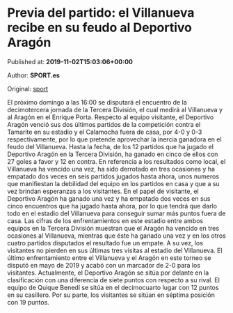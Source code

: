 
# Previa del partido: el Villanueva recibe en su feudo al Deportivo Aragón

Published at: **2019-11-02T15:03:06+00:00**

Author: **SPORT.es**

Original: [sport](https://www.sport.es/es/noticias/tercera-division/previa-del-partido-el-villanueva-recibe-en-su-feudo-al-deportivo-aragon-7711607)

El próximo domingo a las 16:00 se disputará el encuentro de la decimotercera jornada de la Tercera División, el cual medirá al Villanueva y al Aragón en el Enrique Porta.
Respecto al equipo visitante, el Deportivo Aragón venció sus dos últimos partidos de la competición contra el Tamarite en su estadio y el Calamocha fuera de casa, por 4-0 y 0-3 respectivamente, por lo que pretende aprovechar la inercia ganadora en el feudo del Villanueva. Hasta la fecha, de los 12 partidos que ha jugado el Deportivo Aragón en la Tercera División, ha ganado en cinco de ellos con 27 goles a favor y 12 en contra.
En referencia a los resultados como local, el Villanueva ha vencido una vez, ha sido derrotado en tres ocasiones y ha empatado dos veces en seis partidos jugados hasta ahora, unos numeros que manifiestan la debilidad del equipo en los partidos en casa y que a su vez brindan esperanzas a los visitantes. En el papel de visitante, el Deportivo Aragón ha ganado una vez y ha empatado dos veces en sus cinco encuentros que ha jugado hasta ahora, por lo que tendrá que darlo todo en el estadio del Villanueva para conseguir sumar más puntos fuera de casa.
Las cifras de los enfrentamientos en este estadio entre ambos equipos en la Tercera División muestran que el Aragón ha vencido en tres ocasiones al Villanueva, mientras que éste ha ganado una vez y en los otros cuatro partidos disputados el resultado fue un empate. A su vez, los visitantes no pierden en sus últimas tres visitas al estadio del Villanueva. El último enfrentamiento entre el Villanueva y el Aragón en este torneo se disputó en mayo de 2019 y acabó con un marcador de 2-0 para los visitantes.
Actualmente, el Deportivo Aragón se sitúa por delante en la clasificación con una diferencia de siete puntos con respecto a su rival. El equipo de Quique Benedí se sitúa en el decimocuarto lugar con 12 puntos en su casillero. Por su parte, los visitantes se sitúan en séptima posición con 19 puntos.
